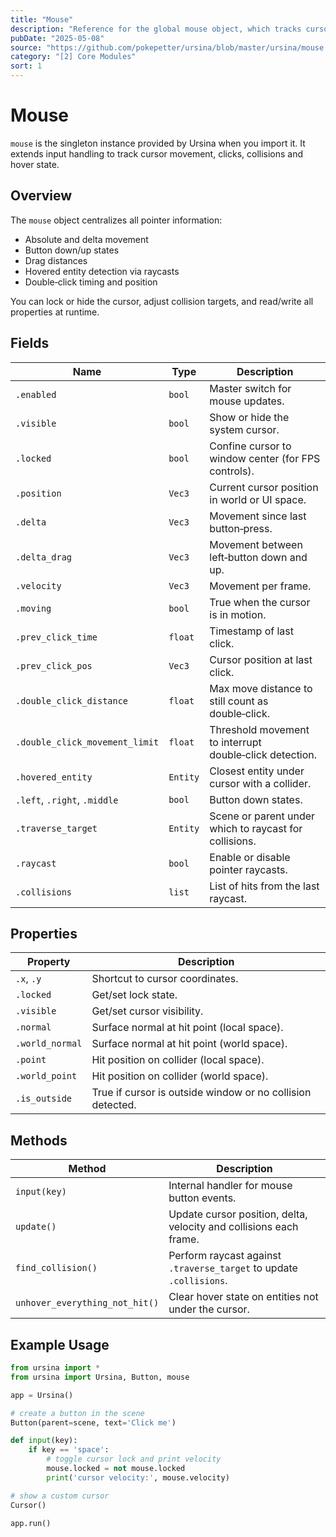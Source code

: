 ```yaml
---
title: "Mouse"
description: "Reference for the global mouse object, which tracks cursor position, button state, collisions and input routing."
pubDate: "2025-05-08"
source: "https://github.com/pokepetter/ursina/blob/master/ursina/mouse.py"
category: "[2] Core Modules"
sort: 1
---
```


# Mouse

`mouse` is the singleton instance provided by Ursina when you import it. It extends input handling to track cursor movement, clicks, collisions and hover state.

## Overview

The `mouse` object centralizes all pointer information:

- Absolute and delta movement  
- Button down/up states  
- Drag distances  
- Hovered entity detection via raycasts  
- Double‑click timing and position  

You can lock or hide the cursor, adjust collision targets, and read/write all properties at runtime.

## Fields

| Name                        | Type        | Description                                                                    |
|-----------------------------|-------------|--------------------------------------------------------------------------------|
| `.enabled`                  | `bool`      | Master switch for mouse updates.                                               |
| `.visible`                  | `bool`      | Show or hide the system cursor.                                                |
| `.locked`                   | `bool`      | Confine cursor to window center (for FPS controls).                            |
| `.position`                 | `Vec3`      | Current cursor position in world or UI space.                                  |
| `.delta`                    | `Vec3`      | Movement since last button‑press.                                              |
| `.delta_drag`               | `Vec3`      | Movement between left‑button down and up.                                      |
| `.velocity`                 | `Vec3`      | Movement per frame.                                                            |
| `.moving`                   | `bool`      | True when the cursor is in motion.                                             |
| `.prev_click_time`          | `float`     | Timestamp of last click.                                                       |
| `.prev_click_pos`           | `Vec3`      | Cursor position at last click.                                                 |
| `.double_click_distance`    | `float`     | Max move distance to still count as double‑click.                              |
| `.double_click_movement_limit` | `float`  | Threshold movement to interrupt double‑click detection.                        |
| `.hovered_entity`           | `Entity`    | Closest entity under cursor with a collider.                                   |
| `.left`, `.right`, `.middle`| `bool`      | Button down states.                                                            |
| `.traverse_target`          | `Entity`    | Scene or parent under which to raycast for collisions.                         |
| `.raycast`                  | `bool`      | Enable or disable pointer raycasts.                                            |
| `.collisions`               | `list`      | List of hits from the last raycast.                                            |

## Properties

| Property         | Description                                                      |
|------------------|------------------------------------------------------------------|
| `.x`, `.y`       | Shortcut to cursor coordinates.                                  |
| `.locked`        | Get/set lock state.                                              |
| `.visible`       | Get/set cursor visibility.                                       |
| `.normal`        | Surface normal at hit point (local space).                      |
| `.world_normal`  | Surface normal at hit point (world space).                     |
| `.point`         | Hit position on collider (local space).                        |
| `.world_point`   | Hit position on collider (world space).                       |
| `.is_outside`    | True if cursor is outside window or no collision detected.      |

## Methods

| Method                       | Description                                                          |
|------------------------------|----------------------------------------------------------------------|
| `input(key)`                 | Internal handler for mouse button events.                            |
| `update()`                   | Update cursor position, delta, velocity and collisions each frame.    |
| `find_collision()`           | Perform raycast against `.traverse_target` to update `.collisions`.   |
| `unhover_everything_not_hit()` | Clear hover state on entities not under the cursor.                 |

## Example Usage

```python
from ursina import *
from ursina import Ursina, Button, mouse

app = Ursina()

# create a button in the scene
Button(parent=scene, text='Click me')

def input(key):
    if key == 'space':
        # toggle cursor lock and print velocity
        mouse.locked = not mouse.locked
        print('cursor velocity:', mouse.velocity)

# show a custom cursor
Cursor()

app.run()
